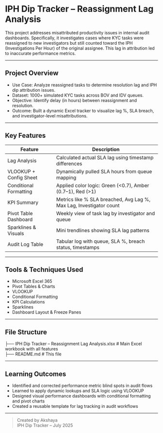 # IPH Dip Tracker – Reassignment Lag Analysis

This project addresses misattributed productivity issues in internal audit dashboards. Specifically, it investigates cases where KYC tasks were reassigned to new investigators but still counted toward the IPH (Investigations Per Hour) of the original assignee. This lag in attribution led to inaccurate performance metrics.

---

## Project Overview

- Use Case: Analyze reassigned tasks to determine resolution lag and IPH dip attribution issues.
- Dataset: 1000+ simulated KYC tasks across BOV and IDV queues.
- Objective: Identify delay (in hours) between reassignment and resolution.
- Outcome: Built a dynamic Excel tracker to visualize lag %, SLA breach, and investigator-level misattributions.

---

## Key Features

| Feature                    | Description |
|----------------------------|-------------|
| Lag Analysis               | Calculated actual SLA lag using timestamp differences |
| VLOOKUP + Config Sheet     | Dynamically pulled SLA hours from queue mapping |
| Conditional Formatting     | Applied color logic: Green (<0.7), Amber (0.7–1), Red (>1) |
| KPI Summary                | Metrics like % SLA breached, Avg Lag %, Max Lag, Investigator count |
| Pivot Table Dashboard      | Weekly view of task lag by investigator and queue |
| Sparklines & Visuals       | Mini trendlines showing SLA lag patterns |
| Audit Log Table            | Tabular log with queue, SLA %, breach status, timestamps |

---

## Tools & Techniques Used

- Microsoft Excel 365
- Pivot Tables & Charts
- VLOOKUP
- Conditional Formatting
- KPI Calculations
- Sparklines
- Dashboard Layout & Freeze Panes

---

## File Structure

├── IPH Dip Tracker – Reassignment Lag Analysis.xlsx  # Main Excel workbook with all features  
├── README.md                                         # This file  

---

## Learning Outcomes

- Identified and corrected performance metric blind spots in audit flows
- Learned to apply dynamic lookups and SLA logic using VLOOKUP
- Designed visual performance dashboards with conditional formatting and pivot charts
- Created a reusable template for lag tracking in audit workflows

---

> Created by Akshaya  
> IPH Dip Tracker – July 2025
